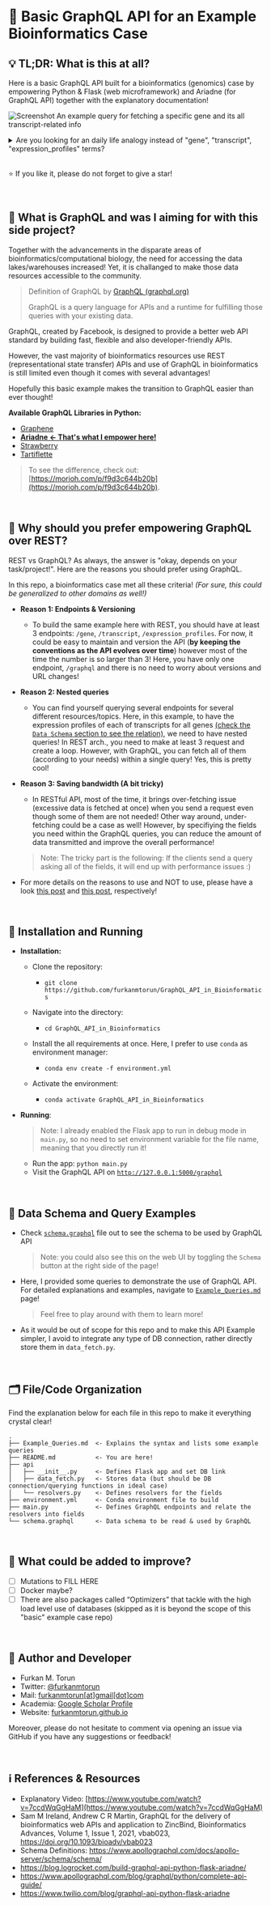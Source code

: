 # 🧪 Basic GraphQL API for an Example Bioinformatics Case

## 💡 TL;DR: What is this at all?
Here is a basic GraphQL API built for a bioinformatics (genomics) case by empowering Python & Flask (web microframework) and Ariadne (for GraphQL API) together with the explanatory documentation!

![Screenshot](screenshot.png)
An example query for fetching a specific gene and its all transcript-related info

<details>
<summary>Are you looking for an daily life analogy instead of "gene", "transcript", "expression_profiles" terms?</summary>
You could think of an <b>author</b> instead of a <b>gene</b>. So, our authors (genes) might have more than one <b>book (transcript)</b>. Also, each <b>book (transcript)</b> could have more than one version/type and - so, their meta information also change!
</details>
<br>

⭐ If you like it, please do not forget to give a star!

<br>

## 💭 What is GraphQL and was I aiming for with this side project?

Together with the advancements in the disparate areas of bioinformatics/computational biology, the need for accessing the data lakes/warehouses increased! Yet, it is challanged to make those data resources accessible to the community.

> Definition of GraphQL by [GraphQL (graphql.org)](https://graphql.org/)
> 
> GraphQL is a query language for APIs and a runtime for fulfilling those queries with your existing data.

GraphQL, created by Facebook, is designed to provide a better web API standard by building fast, flexible and also developer-friendly APIs.

However, the vast majority of bioinformatics resources use REST (representational state transfer) APIs and use of GraphQL in bioinformatics is still limited even though it comes with several advantages! 

Hopefully this basic example makes the transition to GraphQL easier than ever thought!

**Available GraphQL Libraries in Python:**

- [Graphene](https://graphene-python.org/)
- [**Ariadne <- That's what I empower here!**](https://ariadnegraphql.org/)
- [Strawberry](https://strawberry.rocks/)
- [Tartiflette](https://tartiflette.io/)

> To see the difference, check out: [https://morioh.com/p/f9d3c644b20b](https://morioh.com/p/f9d3c644b20b).

<br>

## 💎 Why should you prefer empowering GraphQL over REST?

REST vs GraphQL?  As always, the answer is "okay, depends on your task/project!". 
Here are the reasons you should prefer using GraphQL. 

In this repo, a bioinformatics case met all these criteria! *(For sure, this could be generalized to other domains as well!)*

- **Reason 1: Endpoints & Versioning**
  - To build the same example here with REST, you should have at least 3 endpoints: `/gene`, `/transcript`, `/expression_profiles`. For now, it could be easy to maintain and version the API (**by keeping the conventions as the API evolves over time**) however most of the time the number is so larger than 3! Here, you have only one endpoint, `/graphql` and there is no need to worry about versions and URL changes!

- **Reason 2: Nested queries**
  - You can find yourself querying several endpoints for several different resources/topics. Here, in this example, to have the expression profiles of each of transcripts for all genes [(check the `Data Schema` section to see the relation)](#🎯-data-schema-and-query-examples), we need to have nested queries! In REST arch., you need to make at least 3 request and create a loop. However, with GraphQL, you can fetch all of them (according to your needs) within a single query! Yes, this is pretty cool! 

- **Reason 3: Saving bandwidth (A bit tricky)**
  - In RESTful API, most of the time, it brings over-fetching issue (excessive data is fetched at once) when you send a request even though some of them are not needed! Other way around, under-fetching could be a case as well! However, by specifiying the fields you need within the GraphQL queries, you can reduce the amount of data transmitted and improve the overall performance!
  
  > Note: The tricky part is the following: If the clients send a query asking all of the fields, it will end up with performance issues :)

- For more details on the reasons to use and NOT to use, please have a look [this post](https://www.apollographql.com/blog/graphql/basics/why-use-graphql/) and [this post](https://blog.logrocket.com/why-you-shouldnt-use-graphql/), respectively!

<br>

## 🧵 Installation and Running

- **Installation:**

  - Clone the repository:
    - `git clone https://github.com/furkanmtorun/GraphQL_API_in_Bioinformatics`

  - Navigate into the directory:
    - `cd GraphQL_API_in_Bioinformatics`
  
  - Install the all requirements at once. Here, I prefer to use `conda` as environment manager:
    - `conda env create -f environment.yml`

  -  Activate the environment:
     -  `conda activate GraphQL_API_in_Bioinformatics`

- **Running**:

    > Note: I already enabled the Flask app to run in debug mode in `main.py`, so no need to set environment variable for the file name, meaning that you directly run it!

  - Run the app: `python main.py`
  - Visit the GraphQL API on [`http://127.0.0.1:5000/graphql`](http://127.0.0.1:5000/graphql)

<br>

## 🎯 Data Schema and Query Examples

- Check [`schema.graphql`](./schema.graphql) file out to see the schema to be used by GraphQL API 
  
  > Note: you could also see this on the web UI by toggling the `Schema` button at the right side of the page!

- Here, I provided some queries to demonstrate the use of GraphQL API. For detailed explanations and examples, navigate to [`Example_Queries.md`](./Example_Queries.md) page!

  > Feel free to play around with them to learn more!

- As it would be out of scope for this repo and to make this API Example simpler, I avoid to integrate any type of DB connection, rather directly store them in `data_fetch.py`.

<br>

## 🗂 File/Code Organization

Find the explanation below for each file in this repo to make it everything crystal clear!

```
.
├── Example_Queries.md  <- Explains the syntax and lists some example queries
├── README.md           <- You are here!
├── api
│   ├── __init__.py     <- Defines Flask app and set DB link
│   ├── data_fetch.py   <- Stores data (but should be DB connection/querying functions in ideal case)
│   └── resolvers.py    <- Defines resolvers for the fields
├── environment.yml     <- Conda environment file to build 
├── main.py             <- Defines GraphQL endpoints and relate the resolvers into fields 
└── schema.graphql      <- Data schema to be read & used by GraphQL
```

<br>

## 🎈 What could be added to improve?
- [ ] Mutations to FILL HERE
- [ ] Docker maybe?
- [ ] There are also packages called “Optimizers” that tackle with the high load level use of databases (skipped as it is beyond the scope of this "basic" example case repo)

<br>

## 🚀 Author and Developer
- Furkan M. Torun
- Twitter: [@furkanmtorun](https:/twitter.com/furkanmtorun)
- Mail: [furkanmtorun[at]gmail[dot]com](mailto:furkanmtorun@gmail.com) 
- Academia: [Google Scholar Profile](https://scholar.google.com/citations?user=d5ZyOZ4AAAAJ) 
- Website: [furkanmtorun.github.io](https://furkanmtorun.github.io)

Moreover, please do not hesitate to comment via opening an issue via GitHub if you have any suggestions or feedback!

<br>

## ℹ️ References & Resources

- Explanatory Video: [https://www.youtube.com/watch?v=7ccdWqGgHaM](https://www.youtube.com/watch?v=7ccdWqGgHaM)
- Sam M Ireland, Andrew C R Martin, GraphQL for the delivery of bioinformatics web APIs and application to ZincBind, Bioinformatics Advances, Volume 1, Issue 1, 2021, vbab023, https://doi.org/10.1093/bioadv/vbab023
- Schema Definitions: https://www.apollographql.com/docs/apollo-server/schema/schema/
- https://blog.logrocket.com/build-graphql-api-python-flask-ariadne/
- https://www.apollographql.com/blog/graphql/python/complete-api-guide/
- https://www.twilio.com/blog/graphql-api-python-flask-ariadne